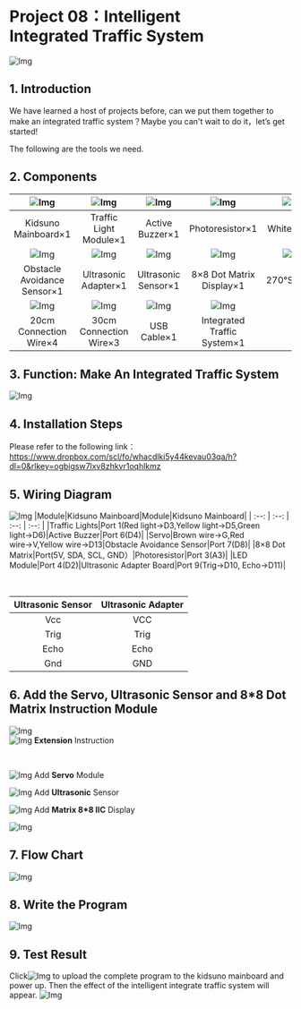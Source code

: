 # Project 08：Intelligent Integrated Traffic System

![Img](media/811.png)

## 1. Introduction
We have learned a host of projects before, can we put them together to make an integrated traffic system？Maybe you can't wait to do it，let’s get started!

The following are the tools we need.

## 2. Components
|![Img](media/KidsunoMainboard.png)|![Img](media/TrafficLightModule.png)|![Img](media/ActiveBuzzer.png)|![Img](media/Photoresistor.png)|![Img](media/WhiteLED.png)|
| :--: | :--: | :--: | :--: |  :--: |
|Kidsuno Mainboard×1|Traffic Light Module×1|Active Buzzer×1|Photoresistor×1|White LED×1|
|![Img](media/ObstacleAvoidanceSensor.png)|![Img](media/UltrasonicAdapter.png)|![Img](media/UltrasonicSensor.png)|![Img](media/8×8DotMatrixDisplay.png)|![Img](media/270°Servo.png)|
|Obstacle Avoidance Sensor×1|Ultrasonic Adapter×1|Ultrasonic Sensor×1|8×8 Dot Matrix Display×1|270°Servo×1|
|![Img](media/ConnectionWire.png)|![Img](media/ConnectionWire.png)|![Img](media/USBCable.png)|![Img](media/IntegratedTrafficSystem.png) |
|20cm Connection Wire×4|30cm Connection Wire×3|USB Cable×1|Integrated Traffic System×1 |


## 3. Function: Make An Integrated Traffic System
![Img](media/812.png)


## 4. Installation Steps 
Please refer to the following link：https://www.dropbox.com/scl/fo/whacdlki5y44kevau03qa/h?dl=0&rlkey=ogbigsw7lxv8zhkvr1oqhlkmz

## 5. Wiring Diagram
![Img](media/813.png)
|Module|Kidsuno Mainboard|Module|Kidsuno Mainboard|
| :--: | :--: | :--: | :--: |
|Traffic Lights|Port 1(Red light→D3,Yellow light→D5,Green light→D6)|Active Buzzer|Port 6(D4)|
|Servo|Brown wire→G,Red wire→V,Yellow wire→D13|Obstacle Avoidance Sensor|Port 7(D8)|
|8×8 Dot Matrix|Port(5V, SDA, SCL, GND）|Photoresistor|Port 3(A3)|
|LED Module|Port 4(D2)|Ultrasonic Adapter Board|Port 9(Trig→D10, Echo→D11)|

<br>

| Ultrasonic Sensor | Ultrasonic Adapter |
| :--: | :--: |
| Vcc | VCC |
| Trig | Trig |
| Echo | Echo |
| Gnd | GND |

## 6. Add the Servo, Ultrasonic Sensor and 8*8 Dot Matrix Instruction Module
![Img](media/814.png)
<br>
![Img](media/815.png)
**Extension** Instruction 

<br>

![Img](media/816.png)
Add **Servo** Module

![Img](media/817.png)
Add **Ultrasonic** Sensor

![Img](media/818.png)
Add **Matrix 8*8 IIC** Display

![Img](media/819.png)

## 7. Flow Chart
![Img](media/820.png)


## 8. Write the Program
![Img](media/821.png)

## 9. Test Result
Click![Img](media/822.png) to upload the complete program to the kidsuno mainboard and power up. Then the effect of the intelligent integrate traffic system will appear.
![Img](./FILES/Project%2008：Intelligent%20Integrated Traffic System.md/img-20230714083338.png)





















































